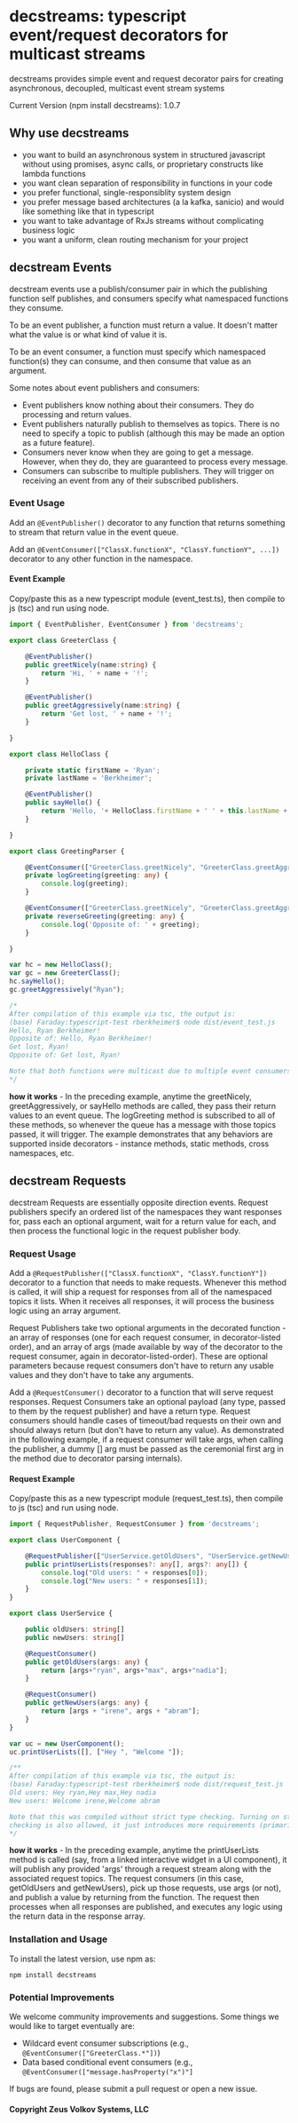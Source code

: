 # decstreams: typescript event/request decorators for multicast streams

decstreams provides simple event and request decorator pairs for creating asynchronous, decoupled, multicast event stream systems

Current Version (npm install decstreams): 1.0.7

## Why use decstreams

- you want to build an asynchronous system in structured javascript without using promises, async calls, or proprietary constructs like lambda functions
- you want clean separation of responsibility in functions in your code
- you prefer functional, single-responsiblity system design
- you prefer message based architectures (a la kafka, sanicio) and would like something like that in typescript
- you want to take advantage of RxJs streams without complicating business logic
- you want a uniform, clean routing mechanism for your project

## decstream Events

decstream events use a publish/consumer pair in which the publishing function self publishes, and consumers specify what namespaced functions they consume.

To be an event publisher, a function must return a value. It doesn't matter what the value is or what kind of value it is.

To be an event consumer, a function must specify which namespaced function(s) they can consume, and then consume that value as an argument.

Some notes about event publishers and consumers:

- Event publishers know nothing about their consumers. They do processing and return values.
- Event publishers naturally publish to themselves as topics. There is no need to specify a topic to publish (although this may be made an option as a future feature).
- Consumers never know when they are going to get a message. However, when they do, they are guaranteed to process every message.
- Consumers can subscribe to multiple publishers. They will trigger on receiving an event from any of their subscribed publishers.

### Event Usage

Add an `@EventPublisher()` decorator to any function that returns something to stream that return value in the event queue.

Add an `@EventConsumer(["ClassX.functionX", "ClassY.functionY", ...])` decorator to any other function in the namespace.

#### Event Example

Copy/paste this as a new typescript module (event_test.ts), then compile to js (tsc) and run using node.

```typescript
import { EventPublisher, EventConsumer } from 'decstreams';

export class GreeterClass {

    @EventPublisher()
    public greetNicely(name:string) {
        return 'Hi, ' + name + '!';
    }

    @EventPublisher()
    public greetAggressively(name:string) {
        return 'Get lost, ' + name + '!';
    }

}

export class HelloClass {

    private static firstName = 'Ryan';
    private lastName = 'Berkheimer';

    @EventPublisher()
    public sayHello() {
        return 'Hello, '+ HelloClass.firstName + ' ' + this.lastName +'!';
    }

}

export class GreetingParser {

    @EventConsumer(["GreeterClass.greetNicely", "GreeterClass.greetAggressively", "HelloClass.sayHello"])
    private logGreeting(greeting: any) {
        console.log(greeting);
    }

    @EventConsumer(["GreeterClass.greetNicely", "GreeterClass.greetAggressively", "HelloClass.sayHello"])
    private reverseGreeting(greeting: any) {
        console.log('Opposite of: ' + greeting);
    }

}

var hc = new HelloClass();
var gc = new GreeterClass();
hc.sayHello();
gc.greetAggressively("Ryan");

/*
After compilation of this example via tsc, the output is:
(base) Faraday:typescript-test rberkheimer$ node dist/event_test.js
Hello, Ryan Berkheimer!
Opposite of: Hello, Ryan Berkheimer!
Get lost, Ryan!
Opposite of: Get lost, Ryan!

Note that both functions were multicast due to multiple event consumers.
*/

```

**how it works** - In the preceding example, anytime the greetNicely, greetAggressively, or sayHello methods are called, they pass their return values to an event queue. The logGreeting method is subscribed to all of these methods, so whenever the queue has a message with those topics passed, it will trigger. The example demonstrates that any behaviors are supported inside decorators - instance methods, static methods, cross namespaces, etc.

## decstream Requests

decstream Requests are essentially opposite direction events. Request publishers specify an ordered list of the namespaces they want responses for, pass each an optional argument, wait for a return value for each, and then process the functional logic in the request publisher body.

### Request Usage

Add a `@RequestPublisher(["ClassX.functionX", "ClassY.functionY"])` decorator to a function that needs to make requests. Whenever this method is called, it will ship a request for responses from all of the namespaced topics it lists. When it receives all responses, it will process the business logic using an array argument.

Request Publishers take two optional arguments in the decorated function - an array of responses (one for each request consumer, in decorator-listed order), and an array of args (made available by way of the decorator to the request consumer, again in decorator-listed-order). These are optional parameters because request consumers don't have to return any usable values and they don't have to take any arguments.

Add a `@RequestConsumer()` decorator to a function that will serve request responses. Request Consumers take an optional payload (any type, passed to them by the request publisher) and have a return type. Request consumers should handle cases of timeout/bad requests on their own and should always return (but don't have to return any value). As demonstrated in the following example, if a request consumer will take args, when calling the publisher, a dummy [] arg must be passed as the ceremonial first arg in the method due to decorator parsing internals).

#### Request Example

Copy/paste this as a new typescript module (request_test.ts), then compile to js (tsc) and run using node.

```typescript
import { RequestPublisher, RequestConsumer } from 'decstreams';

export class UserComponent {

    @RequestPublisher(["UserService.getOldUsers", "UserService.getNewUsers"])
    public printUserLists(responses?: any[], args?: any[]) {
        console.log("Old users: " + responses[0]);
        console.log("New users: " + responses[1]);
    }
}

export class UserService {

    public oldUsers: string[]
    public newUsers: string[]

    @RequestConsumer()
    public getOldUsers(args: any) {
        return [args+"ryan", args+"max", args+"nadia"];
    }

    @RequestConsumer()
    public getNewUsers(args: any) {
        return [args + "irene", args + "abram"];
    }
}

var uc = new UserComponent();
uc.printUserLists([], ["Hey ", "Welcome "]);

/**
After compilation of this example via tsc, the output is:
(base) Faraday:typescript-test rberkheimer$ node dist/request_test.js
Old users: Hey ryan,Hey max,Hey nadia
New users: Welcome irene,Welcome abram

Note that this was compiled without strict type checking. Turning on strict type
checking is also allowed, it just introduces more requirements (primarily wrapping the publisher body in an if (request) condition).
*/
```

**how it works** - In the preceding example, anytime the printUserLists method is called (say, from a linked interactive widget in a UI component), it will publish any provided 'args' through a request stream along with the associated request topics. The request consumers (in this case, getOldUsers and getNewUsers), pick up those requests, use args (or not), and publish a value by returning from the function. The request then processes when all responses are published, and executes any logic using the return data in the response array.

### Installation and Usage

To install the latest version, use npm as:

`npm install decstreams`

### Potential Improvements

We welcome community improvements and suggestions. Some things we would like to target eventually are:

- Wildcard event consumer subscriptions (e.g., `@EventConsumer(["GreeterClass.*"])`)
- Data based conditional event consumers (e.g., `@EventConsumer(["message.hasProperty("x")"]`

If bugs are found, please submit a pull request or open a new issue.

#### Copyright Zeus Volkov Systems, LLC
